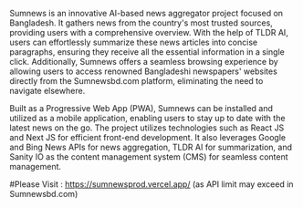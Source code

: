 Sumnews is an innovative AI-based news aggregator project focused on Bangladesh. It gathers news from the country's most trusted sources, providing users with a comprehensive overview. With the help of TLDR AI, users can effortlessly summarize these news articles into concise paragraphs, ensuring they receive all the essential information in a single click. Additionally, Sumnews offers a seamless browsing experience by allowing users to access renowned Bangladeshi newspapers' websites directly from the Sumnewsbd.com platform, eliminating the need to navigate elsewhere.

Built as a Progressive Web App (PWA), Sumnews can be installed and utilized as a mobile application, enabling users to stay up to date with the latest news on the go. The project utilizes technologies such as React JS and Next JS for efficient front-end development. It also leverages Google and Bing News APIs for news aggregation, TLDR AI for summarization, and Sanity IO as the content management system (CMS) for seamless content management.

#Please Visit : https://sumnewsprod.vercel.app/ (as API limit may exceed in Sumnewsbd.com)
